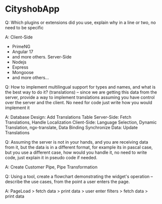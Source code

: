 # CityshobApp

Q: Which plugins or extensions did you use, explain why in a line or two, no
need to be specific

A: 
  Client-Side
  * PrimeNG
  * Angular 17
  * and more others.
  Server-Side
  * Nodejs
  * Express
  * Mongoose
  * and more others...

Q: How to implement multilingual support for types and names, and what is the
best way to do it? (translations) – since we are getting this data from the
server, provide a way to implement translations assuming you have control
over the server and the client. No need for code just write how you would
implement it

A: Database Design: Add Translations Table
   Server-Side: Fetch Translations, Handle Localization
   Client-Side: Language Selection, Dynamic Translation, ngx-translate, Data Binding
   Synchronize Data: Update Translations

Q: Assuming the server is not in your hands, and you are receiving data from it,
but the data is in a different format, for example its in pascal case, but you
use a different case, how would you handle it, no need to write code, just
explain it in pseudo code if needed.

A: Create Customer Pipe, Pipe Transformation

Q: Using a tool, create a flowchart demonstrating the widget&#39;s operation –
describe the use cases, from the point a user enters the page.

A: PageLoad > fetch data > print data > user enter filters > fetch data > print data 
